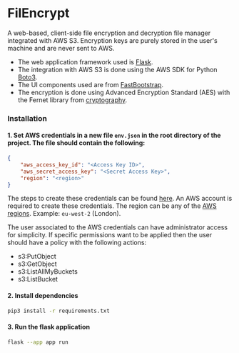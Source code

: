 # FilEncrypt
A web-based, client-side file encryption and decryption file manager integrated with AWS S3. Encryption keys are purely stored in the user's machine and are never sent to AWS. 

- The web application framework used is [Flask](https://flask.palletsprojects.com/en/2.2.x/).
- The integration with AWS S3 is done using the AWS SDK for Python [Boto3](https://boto3.amazonaws.com/v1/documentation/api/latest/index.html). 
- The UI components used are from [FastBootstrap](https://fastbootstrap.com/).
- The encryption is done using Advanced Encryption Standard (AES) with the Fernet library from [cryptography](https://cryptography.io/en/latest/fernet/).

### Installation
#### 1. Set AWS credentials in a new file `env.json` in the root directory of the project. The file should contain the following:
```json
{
    "aws_access_key_id": "<Access Key ID>",
    "aws_secret_access_key": "<Secret Access Key>",
    "region": "<region>"
}
```
The steps to create these credentials can be found [here](https://docs.aws.amazon.com/powershell/latest/userguide/pstools-appendix-sign-up.html). An AWS account is required to create these credentials. The region can be any of the [AWS regions](https://docs.aws.amazon.com/general/latest/gr/rande.html). Example: `eu-west-2` (London). 

The user associated to the AWS credentials can have administrator access for simplicity. If specific permissions want to be applied then the user should have a policy with the following actions:

- s3:PutObject
- s3:GetObject
- s3:ListAllMyBuckets
- s3:ListBucket
            
#### 2. Install dependencies
```bash
pip3 install -r requirements.txt
```
#### 3. Run the flask application
```bash
flask --app app run
```